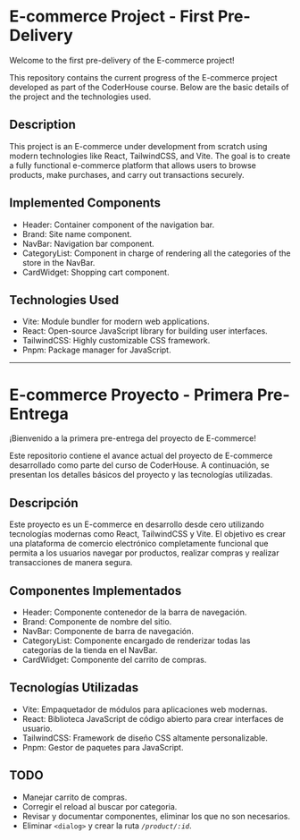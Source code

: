 <!-- TODO ACTUALIZAR EL README -->

# E-commerce Project - First Pre-Delivery

Welcome to the first pre-delivery of the E-commerce project!

This repository contains the current progress of the E-commerce project developed as part of the CoderHouse course. Below are the basic details of the project and the technologies used.

## Description

This project is an E-commerce under development from scratch using modern technologies like React, TailwindCSS, and Vite. The goal is to create a fully functional e-commerce platform that allows users to browse products, make purchases, and carry out transactions securely.

## Implemented Components

<!-- TODO update components -->
- Header: Container component of the navigation bar.
- Brand: Site name component.
- NavBar: Navigation bar component.
- CategoryList: Component in charge of rendering all the categories of the store in the NavBar.
- CardWidget: Shopping cart component.

## Technologies Used

- Vite: Module bundler for modern web applications.
- React: Open-source JavaScript library for building user interfaces.
- TailwindCSS: Highly customizable CSS framework.
- Pnpm: Package manager for JavaScript.

---

# E-commerce Proyecto - Primera Pre-Entrega

¡Bienvenido a la primera pre-entrega del proyecto de E-commerce!

Este repositorio contiene el avance actual del proyecto de E-commerce desarrollado como parte del curso de CoderHouse. A continuación, se presentan los detalles básicos del proyecto y las tecnologías utilizadas.

## Descripción

Este proyecto es un E-commerce en desarrollo desde cero utilizando tecnologías modernas como React, TailwindCSS y Vite. El objetivo es crear una plataforma de comercio electrónico completamente funcional que permita a los usuarios navegar por productos, realizar compras y realizar transacciones de manera segura.

## Componentes Implementados

<!-- TODO actualizar componentes -->
- Header: Componente contenedor de la barra de navegación.
- Brand: Componente de nombre del sitio.
- NavBar: Componente de barra de navegación.
- CategoryList: Componente encargado de renderizar todas las categorías de la tienda en el NavBar.
- CardWidget: Componente del carrito de compras.

## Tecnologías Utilizadas

- Vite: Empaquetador de módulos para aplicaciones web modernas.
- React: Biblioteca JavaScript de código abierto para crear interfaces de usuario.
- TailwindCSS: Framework de diseño CSS altamente personalizable.
- Pnpm: Gestor de paquetes para JavaScript.

## TODO

- Manejar carrito de compras.
- Corregir el reload al buscar por categoria.
- Revisar y documentar componentes, eliminar los que no son necesarios.
- Eliminar `<dialog>` y crear la ruta *`/product/:id`*.
